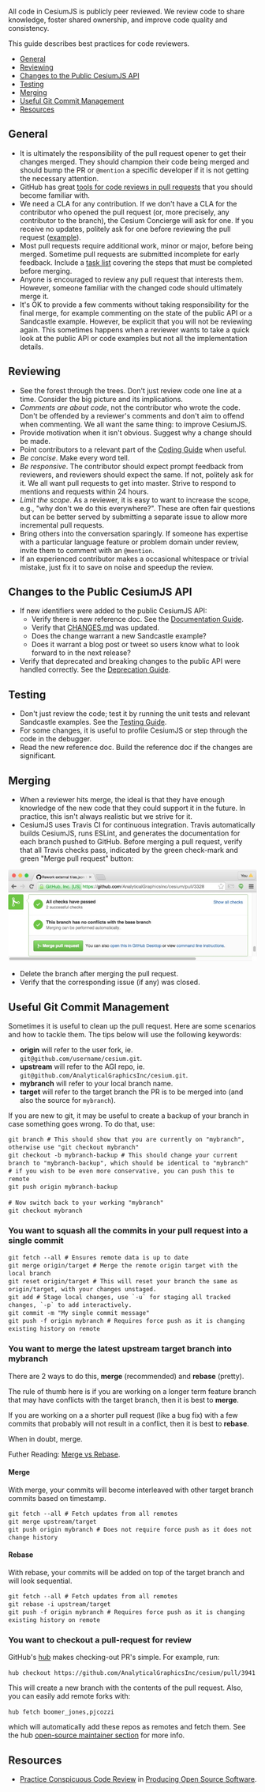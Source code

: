 All code in CesiumJS is publicly peer reviewed.  We review code to share knowledge, foster shared ownership, and improve code quality and consistency.

This guide describes best practices for code reviewers.

* [General](#general)
* [Reviewing](#reviewing)
* [Changes to the Public CesiumJS API](#changes-to-the-public-cesium-api)
* [Testing](#testing)
* [Merging](#merging)
* [Useful Git Commit Management](#useful-git-commit-management)
* [Resources](#resources)

## General

* It is ultimately the responsibility of the pull request opener to get their changes merged. They should champion their code being merged and should bump the PR or `@mention` a specific developer if it is not getting the necessary attention.
* GitHub has great [tools for code reviews in pull requests](https://help.github.com/articles/using-pull-requests/#reviewing-proposed-changes) that you should become familiar with.
* We need a CLA for any contribution. If we don't have a CLA for the contributor who opened the pull request (or, more precisely, any contributor to the branch), the Cesium Concierge will ask for one. If you receive no updates, politely ask for one before reviewing the pull request ([example](https://github.com/AnalyticalGraphicsInc/cesium/pull/2918#issuecomment-127805425)).
* Most pull requests require additional work, minor or major, before being merged. Sometime pull requests are submitted incomplete for early feedback. Include a [task list](https://github.com/blog/1375%0A-task-lists-in-gfm-issues-pulls-comments) covering the steps that must be completed before merging.
* Anyone is encouraged to review any pull request that interests them.  However, someone familiar with the changed code should ultimately merge it. 
* It's OK to provide a few comments without taking responsibility for the final merge, for example commenting on the state of the public API or a Sandcastle example. However, be explicit that you will not be reviewing again.  This sometimes happens when a reviewer wants to take a quick look at the public API or code examples but not all the implementation details.

## Reviewing

* See the forest through the trees.  Don't just review code one line at a time.  Consider the big picture and its implications.
* _Comments are about code_, not the contributor who wrote the code.  Don't be offended by a reviewer's comments and don't aim to offend when commenting.  We all want the same thing: to improve CesiumJS.
* Provide motivation when it isn't obvious.  Suggest why a change should be made.
* Point contributors to a relevant part of the [Coding Guide](../CodingGuide/README.md) when useful.
* _Be concise_.  Make every word tell.
* _Be responsive_.  The contributor should expect prompt feedback from reviewers, and reviewers should expect the same.  If not, politely ask for it.  We all want pull requests to get into master. Strive to respond to mentions and requests within 24 hours.
* _Limit the scope_.  As a reviewer, it is easy to want to increase the scope, e.g., "why don't we do this everywhere?".  These are often fair questions but can be better served by submitting a separate issue to allow more incremental pull requests.
* Bring others into the conversation sparingly.  If someone has expertise with a particular language feature or problem domain under review, invite them to comment with an `@mention`.
* If an experienced contributor makes a occasional whitespace or trivial mistake, just fix it to save on noise and speedup the review.

## Changes to the Public CesiumJS API

* If new identifiers were added to the public CesiumJS API:
   * Verify there is new reference doc.  See the [Documentation Guide](../CodingGuide/README.md).
   * Verify that [CHANGES.md](../../../CHANGES.md) was updated.
   * Does the change warrant a new Sandcastle example?
   * Does it warrant a blog post or tweet so users know what to look forward to in the next release?
* Verify that deprecated and breaking changes to the public API were handled correctly.  See the [Deprecation Guide](../DeprecationGuide/README.md).

## Testing

* Don't just review the code; test it by running the unit tests and relevant Sandcastle examples.  See the [Testing Guide](../TestingGuide/README.md).
* For some changes, it is useful to profile CesiumJS or step through the code in the debugger.
* Read the new reference doc.  Build the reference doc if the changes are significant.

## Merging

* When a reviewer hits merge, the ideal is that they have enough knowledge of the new code that they could support it in the future.  In practice, this isn't always realistic but we strive for it.
* CesiumJS uses Travis CI for continuous integration.  Travis automatically builds CesiumJS, runs ESLint, and generates the documentation for each branch pushed to GitHub.  Before merging a pull request, verify that all Travis checks pass, indicated by the green check-mark and green "Merge pull request" button:

![Travis CI checks](Travis.jpg)

* Delete the branch after merging the pull request.
* Verify that the corresponding issue (if any) was closed.

## Useful Git Commit Management

Sometimes it is useful to clean up the pull request. Here are some scenarios and how to tackle them.
The tips below will use the following keywords:
* **origin** will refer to the user fork, ie. `git@github.com/username/cesium.git`.
* **upstream** will refer to the AGI repo, ie. `git@github.com/AnalyticalGraphicsInc/cesium.git`.
* **mybranch** will refer to your local branch name.
* **target** will refer to the target branch the PR is to be merged into (and also the source for `mybranch`).

If you are new to git, it may be useful to create a backup of your branch in case something goes wrong.
To do that, use:
```
git branch # This should show that you are currently on "mybranch", otherwise use "git checkout mybranch"
git checkout -b mybranch-backup # This should change your current branch to "mybranch-backup", which should be identical to "mybranch"
# if you wish to be even more conservative, you can push this to remote
git push origin mybranch-backup

# Now switch back to your working "mybranch"
git checkout mybranch
```

### You want to squash all the commits in your pull request into a single commit

```
git fetch --all # Ensures remote data is up to date
git merge origin/target # Merge the remote origin target with the local branch
git reset origin/target # This will reset your branch the same as origin/target, with your changes unstaged.
git add # Stage local changes, use `-u` for staging all tracked changes, `-p` to add interactively.
git commit -m "My single commit message"
git push -f origin mybranch # Requires force push as it is changing existing history on remote
```

### You want to merge the latest upstream target branch into mybranch

There are 2 ways to do this, **merge** (recommended) and **rebase** (pretty).

The rule of thumb here is if you are working on a longer term feature branch that may have conflicts with the target branch, then it is best to **merge**.

If you are working on a a shorter pull request (like a bug fix) with a few commits that probably will not result in a conflict, then it is best to **rebase**.

When in doubt, merge.

Futher Reading: [Merge vs Rebase](https://www.derekgourlay.com/blog/git-when-to-merge-vs-when-to-rebase/).

#### Merge
With merge, your commits will become interleaved with other target branch commits based on timestamp.
```
git fetch --all # Fetch updates from all remotes
git merge upstream/target
git push origin mybranch # Does not require force push as it does not change history
```

#### Rebase
With rebase, your commits will be added on top of the target branch and will look sequential.
```
git fetch --all # Fetch updates from all remotes
git rebase -i upstream/target
git push -f origin mybranch # Requires force push as it is changing existing history on remote
```

### You want to checkout a pull-request for review

GitHub's [hub](https://hub.github.com) makes checking-out PR's simple. For example, run:

 ```hub checkout https://github.com/AnalyticalGraphicsInc/cesium/pull/3941```
 
 This will create a new branch with the contents of the pull request. Also, you can easily add remote
 forks with:
 
 ```hub fetch boomer_jones,pjcozzi```
 
 which will automatically add these repos as remotes and fetch them. See the hub [open-source maintainer section](https://hub.github.com/#maintainer)
 for more info.
 
## Resources

* [Practice Conspicuous Code Review](http://producingoss.com/en/producingoss.html#code-review) in [Producing Open Source Software](http://producingoss.com/).
